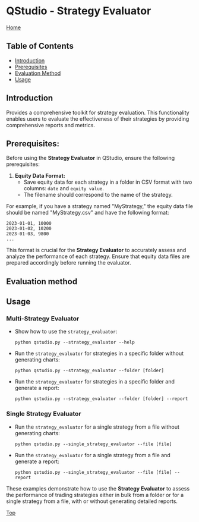 # QStudio - Strategy Evaluator

[Home](index.md)

## Table of Contents
- [Introduction](#introduction)
- [Prerequisites](#prerequisites)
- [Evaluation Method](#evaluation-method)
- [Usage](#usage)


## Introduction

Provides a comprehensive toolkit for strategy evaluation. This functionality enables users to evaluate the effectiveness of their strategies by providing comprehensive reports and metrics.

## Prerequisites:

Before using the **Strategy Evaluator** in QStudio, ensure the following prerequisites:

1. **Equity Data Format:**
    - Save equity data for each strategy in a folder in CSV format with two columns: `date` and `equity value`.
    - The filename should correspond to the name of the strategy.

For example, if you have a strategy named "MyStrategy," the equity data file should be named "MyStrategy.csv" and have the following format:

```csv
2023-01-01, 10000
2023-01-02, 10200
2023-01-03, 9800
...
```

This format is crucial for the **Strategy Evaluator** to accurately assess and analyze the performance of each strategy. Ensure that equity data files are prepared accordingly before running the evaluator.

## Evaluation method

## Usage

### Multi-Strategy Evaluator

- Show how to use the `strategy_evaluator`:
  ```textmate
  python qstudio.py --strategy_evaluator --help
  ```

- Run the `strategy_evaluator` for strategies in a specific folder without generating charts:
  ```textmate
  python qstudio.py --strategy_evaluator --folder [folder]
  ```

- Run the `strategy_evaluator` for strategies in a specific folder and generate a report:
  ```textmate
  python qstudio.py --strategy_evaluator --folder [folder] --report
  ```

### Single Strategy Evaluator

- Run the `strategy_evaluator` for a single strategy from a file without generating charts:
  ```textmate
  python qstudio.py --single_strategy_evaluator --file [file]
  ```

- Run the `strategy_evaluator` for a single strategy from a file and generate a report:
  ```textmate
  python qstudio.py --single_strategy_evaluator --file [file] --report
  ```

These examples demonstrate how to use the **Strategy Evaluator** to assess the performance of trading strategies either in bulk from a folder or for a single strategy from a file, with or without generating detailed reports.



[Top](#qstudio---strategy-evaluator)